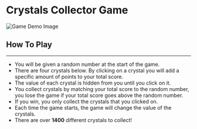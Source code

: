 # Crystals Collector Game

![Game Demo Image](https://trentdavis78.github.io/unit-4-game/assets/images/demo.jpg "Crystal Collectors Game")

## How To Play
---
* You will be given a random number at the start of the game.
* There are four crystals below. By clicking on a crystal you will add a specific amount of points to your total score.
* The value of each crystal is hidden from you until you click on it.
* You collect crystals by matching your total score to the random number, you lose the game if your total score goes above the random number.
* If you win, you only collect the crystals that you clicked on.
* Each time the game starts, the game will change the value of the crystals.
* There are over **1400** different crystals to collect!